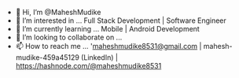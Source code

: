 - 👋 Hi, I’m @MaheshMudike
- 👀 I’m interested in ... Full Stack Development | Software Engineer
- 🌱 I’m currently learning ... Mobile | Android Development
- 💞️ I’m looking to collaborate on ...
- 📫 How to reach me ... 'maheshmudike8531@gmail.com | mahesh-mudike-459a45129 (LinkedIn) | https://hashnode.com/@maheshmudike8531

<!---
I am a dynamic and proactive Java Full Stack Developer | JavaScript Full Stack with Node JS ,with in-depth professional experience of more than 5 years, academic knowledge, practical project & industry exposure, have effective analytical ability augmenting a highly creative and expressive mind.

It is so exciting when I create innovative products, solutions & services for large enterprises Infosys & Microsoft, etc...

My keen interest towards software development helped me many biggest problems for my clients, I am sharing one of the examples here. I helped KONE Corporation client save from lot of critical issues by avoiding transaction failures during database backup process by automating database transaction queueing mechanism.

I have been appreciated and celebrated by management for remarkable achievements in application development and using same code with Apache Cordova and webpack to develop mobile app using Android Studio and Firebase for App Distribution .

Technically expert with experience in a wide range of technologies starting from Java, Spring, Spring Boot, Angular, React JS, Redux, Typescript ,and now Node Js, Javascript with MongoDB Database as MEARN | MEAN Stack Developer Java Spring Boot, MicroServices Node Js, Express JS Typescript, JavaScript, JS (ES6/ES7/ES8) Angular, React JS, HTML5, CSS,CSS3 ,CSS5,Bootstrap, Angular Material, Dev Express Apache Cordova, Firebase, AWS, Algorithms

Proactive, creative thinker producing new ideas & using innovation to redefine and meet the time & budgetary constraints.


--->
